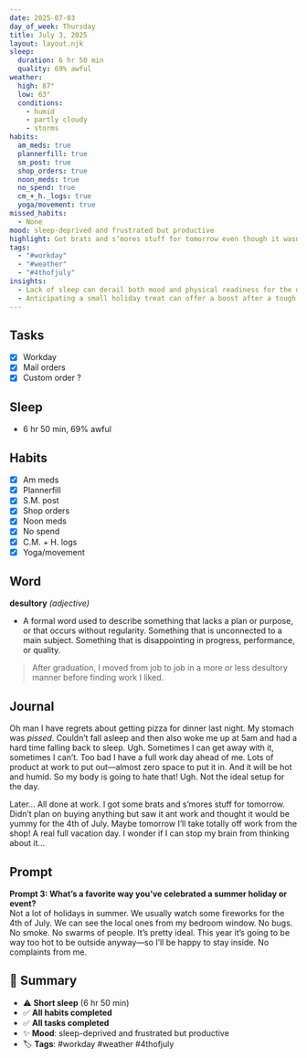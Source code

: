 ```yaml
---
date: 2025-07-03
day_of_week: Thursday
title: July 3, 2025
layout: layout.njk
sleep:
  duration: 6 hr 50 min
  quality: 69% awful
weather:
  high: 87°
  low: 63°
  conditions:
    - humid
    - partly cloudy
    - storms
habits:
  am_meds: true
  plannerfill: true
  sm_post: true
  shop_orders: true
  noon_meds: true
  no_spend: true
  cm_+_h._logs: true
  yoga/movement: true
missed_habits:
  - None
mood: sleep-deprived and frustrated but productive
highlight: Got brats and s’mores stuff for tomorrow even though it wasn’t planned.
tags:
  - "#workday"
  - "#weather"
  - "#4thofjuly"
insights:
  - Lack of sleep can derail both mood and physical readiness for the day.
  - Anticipating a small holiday treat can offer a boost after a tough workday.
---
```


## Tasks
- [x] Workday  
- [x] Mail orders  
- [x] Custom order ?

## Sleep
- 6 hr 50 min, 69% awful

## Habits
- [x] Am meds  
- [x] Plannerfill  
- [x] S.M. post  
- [x] Shop orders  
- [x] Noon meds  
- [x] No spend  
- [x] C.M. + H. logs  
- [x] Yoga/movement  

## Word
**desultory** *(adjective)*  
- A formal word used to describe something that lacks a plan or purpose, or that occurs without regularity. Something that is unconnected to a main subject. Something that is disappointing in progress, performance, or quality.  
> After graduation, I moved from job to job in a more or less desultory manner before finding work I liked.

## Journal
Oh man I have regrets about getting pizza for dinner last night. My stomach was *pissed*. Couldn’t fall asleep and then also woke me up at 5am and had a hard time falling back to sleep. Ugh. Sometimes I can get away with it, sometimes I can’t. Too bad I have a full work day ahead of me. Lots of product at work to put out—almost zero space to put it in. And it will be hot and humid. So my body is going to hate that! Ugh. Not the ideal setup for the day.

Later… All done at work. I got some brats and s’mores stuff for tomorrow. Didn’t plan on buying anything but saw it ant work and thought it would be yummy for the 4th of July. Maybe tomorrow I’ll take totally off work from the shop! A real full vacation day. I wonder if I can stop my brain from thinking about it...

## Prompt
**Prompt 3: What’s a favorite way you’ve celebrated a summer holiday or event?**  
Not a lot of holidays in summer. We usually watch some fireworks for the 4th of July. We can see the local ones from my bedroom window. No bugs. No smoke. No swarms of people. It’s pretty ideal. This year it’s going to be way too hot to be outside anyway—so I’ll be happy to stay inside. No complaints from me.

## 📌 Summary
- ⚠️ **Short sleep** (6 hr 50 min)
- ✅ **All habits completed**
- ✅ **All tasks completed**
- ✨ **Mood**: sleep-deprived and frustrated but productive
- 🏷️ **Tags**: #workday #weather #4thofjuly